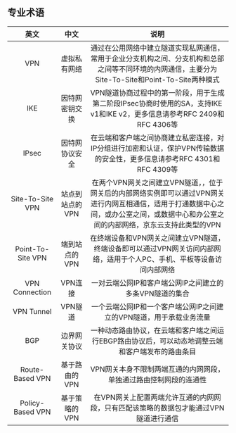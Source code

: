 ## 专业术语

|       英文        |      中文       |                                                                                           说明                                                                                           |
|:-----------------:|:---------------:|:----------------------------------------------------------------------------------------------------------------------------------------------------------------------------------------:|
|        VPN        |  虚拟私有网络   |                    通过在公用网络中建立隧道实现私网通信，常用于企业分支机构之间、分支机构和总部之间等不同环境的内网通信，主要分为Site-To-Site和Point-To-Site两种模式                     |
|        IKE        | 因特网密钥交换  |                                 VPN隧道协商过程中的第一阶段，用于生成第二阶段IPsec协商时使用的SA，支持IKE v1和IKE v2，更多信息请参考RFC 2409和RFC 4306等                                 |
|       IPsec       | 因特网协议安全  |                                 在云端和客户端之间协商建立私密连接，对IP分组进行加密和认证，保护VPN传输数据的安全性，更多信息请参考RFC 4301和RFC 4309等                                  |
| Site-To-Site VPN  | 站点到站点的VPN | 在两个VPN网关之间建立VPN隧道，，位于网关后的内部网络实例即可以通过VPN网关进行内网互相通信，适用于打通数据中心之间，或办公室之间，或数据中心和办公室之间的内部网络，京东云支持此类型的VPN |
| Point-To-Site VPN |  端到站点的VPN  |                                  在终端设备和VPN网关之间建立VPN隧道，终端设备即可以通过VPN网关访问内部网络，适用于个人PC、手机、平板等设备访问内部网络                                   |
|  VPN Connection   |     VPN连接     |                                                                 一对云端公网IP和客户端公网IP之间建立的多条VPN隧道的集合                                                                  |
|    VPN Tunnel     |     VPN隧道     |                                                           一个云端公网IP和一个客户端公网IP之间建立的VPN隧道，用于承载业务流量                                                            |
|        BGP        |  边界网关协议   |                                             一种动态路由协议，在云端和客户端之间运行EBGP路由协议后，可以动态地调整云端和客户端发布的路由条目                                             |
|  Route-Based VPN  |  基于路由的VPN  |                                                            VPN网关本身不限制两端互通的内网网段，单独通过路由控制网段的连通性                                                             |
| Policy-Based VPN  |  基于策略的VPN  |                                                   在VPN网关上配置两端允许互通的内网网段，只有匹配该策略的数据包才能通过VPN隧道进行通信                                                   |
